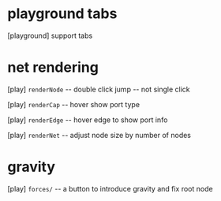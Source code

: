 # playground tabs

[playground] support tabs

# net rendering

[play] `renderNode` -- double click jump -- not single click

[play] `renderCap` -- hover show port type

[play] `renderEdge` -- hover edge to show port info

[play] `renderNet` -- adjust node size by number of nodes

# gravity

[play] `forces/` -- a button to introduce gravity and fix root node
